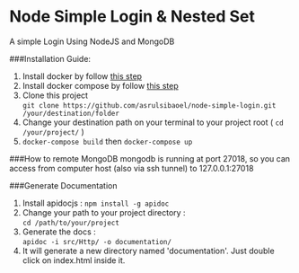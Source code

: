 # Node Simple Login & Nested Set
A simple Login Using NodeJS and MongoDB  

###Installation Guide:  

1. Install docker by follow [this step](https://docs.docker.com/engine/installation/)  
2. Install docker compose by follow [this step](https://docs.docker.com/compose/install/)  
3. Clone this project  
``git clone https://github.com/asrulsibaoel/node-simple-login.git /your/destination/folder``
4. Change your destination path on your terminal to your project root ( ``cd /your/project/`` )  
5. ```docker-compose build``` then ```docker-compose up```  

###How to remote MongoDB
mongodb is running at port 27018, so you can access from computer host (also via ssh tunnel) to 127.0.0.1:27018

###Generate Documentation  
1. Install apidocjs : ``npm install -g apidoc``  
2. Change your path to your project directory :  
``cd /path/to/your/project``  
3. Generate the docs :  
``apidoc -i src/Http/ -o documentation/``  
4. It will generate a new directory named 'documentation'. Just double click on index.html inside it.
